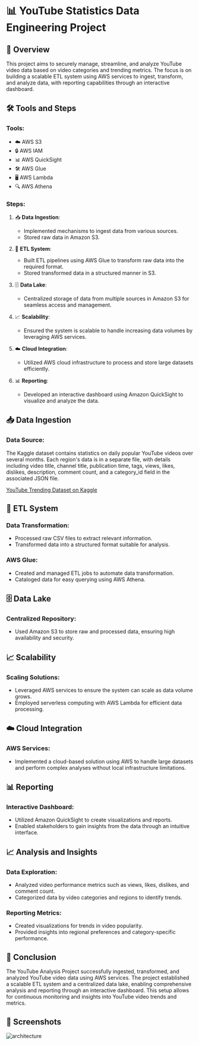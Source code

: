 # 📊 YouTube Statistics Data Engineering Project

## 📝 Overview
This project aims to securely manage, streamline, and analyze YouTube video data based on video categories and trending metrics. The focus is on building a scalable ETL system using AWS services to ingest, transform, and analyze data, with reporting capabilities through an interactive dashboard.

## 🛠️ Tools and Steps

### Tools:
- ☁️ AWS S3
- 🔒 AWS IAM
- 📊 AWS QuickSight
- 🛠️ AWS Glue
- 🖥️ AWS Lambda
- 🔍 AWS Athena

### Steps:
1. 📥 **Data Ingestion**:
   - Implemented mechanisms to ingest data from various sources.
   - Stored raw data in Amazon S3.

2. 🔄 **ETL System**:
   - Built ETL pipelines using AWS Glue to transform raw data into the required format.
   - Stored transformed data in a structured manner in S3.

3. 🗄️ **Data Lake**:
   - Centralized storage of data from multiple sources in Amazon S3 for seamless access and management.

4. 📈 **Scalability**:
   - Ensured the system is scalable to handle increasing data volumes by leveraging AWS services.

5. ☁️ **Cloud Integration**:
   - Utilized AWS cloud infrastructure to process and store large datasets efficiently.

6. 📊 **Reporting**:
   - Developed an interactive dashboard using Amazon QuickSight to visualize and analyze the data.

## 📥 Data Ingestion
### Data Source:
The Kaggle dataset contains statistics on daily popular YouTube videos over several months. Each region's data is in a separate file, with details including video title, channel title, publication time, tags, views, likes, dislikes, description, comment count, and a category_id field in the associated JSON file.

[YouTube Trending Dataset on Kaggle](https://www.kaggle.com/datasets/datasnaek/youtube-new)

## 🔄 ETL System
### Data Transformation:
- Processed raw CSV files to extract relevant information.
- Transformed data into a structured format suitable for analysis.

### AWS Glue:
- Created and managed ETL jobs to automate data transformation.
- Cataloged data for easy querying using AWS Athena.

## 🗄️ Data Lake
### Centralized Repository:
- Used Amazon S3 to store raw and processed data, ensuring high availability and security.

## 📈 Scalability
### Scaling Solutions:
- Leveraged AWS services to ensure the system can scale as data volume grows.
- Employed serverless computing with AWS Lambda for efficient data processing.

## ☁️ Cloud Integration
### AWS Services:
- Implemented a cloud-based solution using AWS to handle large datasets and perform complex analyses without local infrastructure limitations.

## 📊 Reporting
### Interactive Dashboard:
- Utilized Amazon QuickSight to create visualizations and reports.
- Enabled stakeholders to gain insights from the data through an intuitive interface.

## 📈 Analysis and Insights
### Data Exploration:
- Analyzed video performance metrics such as views, likes, dislikes, and comment count.
- Categorized data by video categories and regions to identify trends.

### Reporting Metrics:
- Created visualizations for trends in video popularity.
- Provided insights into regional preferences and category-specific performance.

## 📝 Conclusion
The YouTube Analysis Project successfully ingested, transformed, and analyzed YouTube video data using AWS services. The project established a scalable ETL system and a centralized data lake, enabling comprehensive analysis and reporting through an interactive dashboard. This setup allows for continuous monitoring and insights into YouTube video trends and metrics.

## 📸 Screenshots
![architecture](https://github.com/user-attachments/assets/1a986834-4f0d-436b-a9e8-67bec339e6c7)


